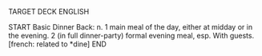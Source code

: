 TARGET DECK
ENGLISH

START
Basic
Dinner
Back: n. 1 main meal of the day, either at midday or in the evening. 2 (in full dinner-party) formal evening meal, esp. With guests. [french: related to *dine]
END
